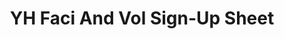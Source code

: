 ---
title: YH Faci And Vol Sign-Up Sheet
redirect_to: https://docs.google.com/spreadsheets/d/1IMPHWzRm9NuBsS9YW0NTw_lzGEJfbMv24TbcoaEn3zU/edit?usp=sharing
redirect_from: 
  - /YHFaciVolSignUp
  - /yhfacivolsignup
---